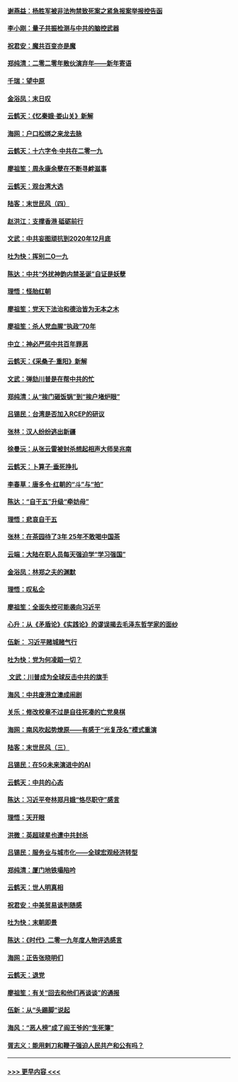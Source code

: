 #### [谢燕益：杨胜军被非法拘禁致死案之紧急报案举报控告函](../pages/nsc993/n11756134.md?t=12311133) 
#### [李小刚：量子共振检测与中共的脑控武器](../pages/nsc993/n11754518.md?t=12311133) 
#### [祝君安：魔共百变亦是魔](../pages/nsc993/n11754469.md?t=12311133) 
#### [郑纯清：二零二零年散伙演弃年——新年寄语](../pages/nsc993/n11754195.md?t=12311133) 
#### [千瑞：望中原](../pages/nsc993/n11754159.md?t=12311133) 
#### [金浴凤：末日叹](../pages/nsc993/n11752359.md?t=12311133) 
#### [云鹤天：《忆秦娥‧娄山关》新解](../pages/nsc993/n11752348.md?t=12311133) 
#### [海网：户口松绑之来龙去脉](../pages/nsc993/n11752328.md?t=12311133) 
#### [云鹤天：十六字令‧中共在二零一九](../pages/nsc993/n11752305.md?t=12311133) 
#### [廖祖笙：周永康余孽在不断寻衅滋事](../pages/nsc993/n11751013.md?t=12311133) 
#### [云鹤天：观台湾大选](../pages/nsc993/n11751007.md?t=12311133) 
#### [陆客：末世民风（四）](../pages/nsc993/n11749203.md?t=12311133) 
#### [赵洪江：支撑香港 砥砺前行](../pages/nsc993/n11748482.md?t=12311133) 
#### [文武：中共妄图顽抗到2020年12月底](../pages/nsc993/n11748446.md?t=12311133) 
#### [吐为快：挥别二O一九](../pages/nsc993/n11748411.md?t=12311133) 
#### [陈达：中共“外扰神韵内禁圣诞”自证是妖孽](../pages/nsc993/n11748226.md?t=12311133) 
#### [理悟：怪胎红朝](../pages/nsc993/n11748206.md?t=12311133) 
#### [廖祖笙：党天下法治和德治皆为无本之木](../pages/nsc993/n11748135.md?t=12311133) 
#### [廖祖笙：杀人党血腥“执政”70年](../pages/nsc993/n11745144.md?t=12311133) 
#### [中立：神必严惩中共百年罪恶](../pages/nsc993/n11744970.md?t=12311133) 
#### [云鹤天：《采桑子‧重阳》新解](../pages/nsc993/n11744948.md?t=12311133) 
#### [文武：弹劾川普是在帮中共的忙](../pages/nsc993/n11744758.md?t=12311133) 
#### [郑纯清：从“挨门砸饭锅”到“挨户堵炉眼”](../pages/nsc993/n11744745.md?t=12311133) 
#### [吕锡民：台湾是否加入RCEP的研议](../pages/nsc993/n11744701.md?t=12311133) 
#### [张林：汉人纷纷逃出新疆](../pages/nsc993/n11743530.md?t=12311133) 
#### [徐曼沅：从张云雷被封杀想起相声大师吴兆南](../pages/nsc993/n11741816.md?t=12311133) 
#### [云鹤天：卜算子‧垂死挣扎](../pages/nsc993/n11739956.md?t=12311133) 
#### [李春草：唐多令‧红朝的“斗”与“拍”](../pages/nsc993/n11739830.md?t=12311133) 
#### [陈达：“自干五”升级“牵妨母”](../pages/nsc993/n11739724.md?t=12311133) 
#### [理悟：悲哀自干五](../pages/nsc993/n11739547.md?t=12311133) 
#### [张林：在茶园待了3年 25年不敢喝中国茶](../pages/nsc993/n11739240.md?t=12311133) 
#### [云端：大陆在职人员每天强迫学“学习强国”](../pages/nsc993/n11738735.md?t=12311133) 
#### [金浴凤：林郑之夫的渊默](../pages/nsc993/n11737735.md?t=12311133) 
#### [理悟：叹私企](../pages/nsc993/n11737715.md?t=12311133) 
#### [廖祖笙：全面失控可能袭向习近平](../pages/nsc993/n11737704.md?t=12311133) 
#### [心升：从《矛盾论》《实践论》的谬误揭去毛泽东哲学家的面纱](../pages/nsc993/n11736962.md?t=12311133) 
#### [伍新： 习近平赌城赌气行](../pages/nsc993/n11736929.md?t=12311133) 
#### [吐为快：党为何凌蹈一切？](../pages/nsc993/n11736915.md?t=12311133) 
#### [ 文武：川普成为全球反击中共的旗手](../pages/nsc993/n11736882.md?t=12311133) 
#### [海风：中共废港立澳成闹剧](../pages/nsc993/n11735857.md?t=12311133) 
#### [关乐：修改校章不过是自往死凑的亡党臭棋](../pages/nsc993/n11735097.md?t=12311133) 
#### [海网：南风吹起势燎原——有感于“光复茂名”模式重演](../pages/nsc993/n11732308.md?t=12311133) 
#### [陆客：末世民风（三）](../pages/nsc993/n11732211.md?t=12311133) 
#### [吕锡民：在5G未来演进中的AI](../pages/nsc993/n11730010.md?t=12311133) 
#### [云鹤天：中共的心态](../pages/nsc993/n11729906.md?t=12311133) 
#### [陈达：习近平夸林郑月娥“恪尽职守”感言](../pages/nsc993/n11729881.md?t=12311133) 
#### [理悟：天开眼](../pages/nsc993/n11729699.md?t=12311133) 
#### [洪微：英超球星也遭中共封杀](../pages/nsc993/n11727243.md?t=12311133) 
#### [吕锡民：服务业与城市化——全球宏观经济转型](../pages/nsc993/n11725845.md?t=12311133) 
#### [郑纯清：厦门地铁塌陷吟](../pages/nsc993/n11725813.md?t=12311133) 
#### [云鹤天：世人明真相](../pages/nsc993/n11725621.md?t=12311133) 
#### [祝君安：中美贸易谈判随感](../pages/nsc993/n11725609.md?t=12311133) 
#### [吐为快：末朝即景](../pages/nsc993/n11723365.md?t=12311133) 
#### [陈达：《时代》二零一九年度人物评选感言](../pages/nsc993/n11723337.md?t=12311133) 
#### [海网：正告张晓明们](../pages/nsc993/n11723228.md?t=12311133) 
#### [云鹤天：退党](../pages/nsc993/n11723056.md?t=12311133) 
#### [廖祖笙：有关“回去和他们再谈谈”的通报](../pages/nsc993/n11722442.md?t=12311133) 
#### [伍新：从“头踢脚”说起](../pages/nsc993/n11722429.md?t=12311133) 
#### [海风：“恶人榜”成了阎王爷的“生死簿”](../pages/nsc993/n11722272.md?t=12311133) 
#### [胥志义：能用剌刀和鞭子强迫人民共产和公有吗？](../pages/nsc993/n11720569.md?t=12311133) 

----
#### [ >>> 更早内容 <<< ](../indexes/nsc993-earlier.md)
